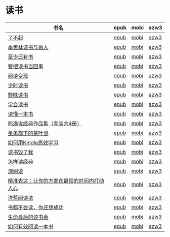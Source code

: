 # 读书

| 书名 | epub | mobi | azw3 |
| --- | --- | --- | --- |
| [了不起](http://ct.dalanmei.com/f/31084289-771231903-f13a94) | [epub](http://ct.dalanmei.com/f/31084289-771231903-f13a94) | [mobi](http://ct.dalanmei.com/f/31084289-771247035-ca321e) | [azw3](http://ct.dalanmei.com/f/31084289-771236731-1d867d) |
| [季羡林读书与做人](http://ct.dalanmei.com/f/31084289-771229660-6f8c3d) | [epub](http://ct.dalanmei.com/f/31084289-771229660-6f8c3d) | [mobi](http://ct.dalanmei.com/f/31084289-771241225-7e151c) | [azw3](http://ct.dalanmei.com/f/31084289-771233326-397102) |
| [至少还有书](http://ct.dalanmei.com/f/31084289-575245211-929b56) | [epub](http://ct.dalanmei.com/f/31084289-575245211-929b56) | [mobi](http://ct.dalanmei.com/f/31084289-575334790-d87e01) | [azw3](http://ct.dalanmei.com/f/31084289-575308664-7b89d7) |
| [要把读书当回事](http://ct.dalanmei.com/f/31084289-570169658-90f63f) | [epub](http://ct.dalanmei.com/f/31084289-570169658-90f63f) | [mobi](http://ct.dalanmei.com/f/31084289-570305563-de2301) | [azw3](http://ct.dalanmei.com/f/31084289-570377386-f77b2a) |
| [阅读变现](http://ct.dalanmei.com/f/31084289-570169660-7cd20e) | [epub](http://ct.dalanmei.com/f/31084289-570169660-7cd20e) | [mobi](http://ct.dalanmei.com/f/31084289-570305593-72c793) | [azw3](http://ct.dalanmei.com/f/31084289-570377397-3659e1) |
| [少时读书](http://ct.dalanmei.com/f/31084289-569452523-d84cf0) | [epub](http://ct.dalanmei.com/f/31084289-569452523-d84cf0) | [mobi](http://ct.dalanmei.com/f/31084289-570239395-3b8828) | [azw3](http://ct.dalanmei.com/f/31084289-571419518-4c5c57) |
| [野味读书](http://ct.dalanmei.com/f/31084289-569452530-1b6e01) | [epub](http://ct.dalanmei.com/f/31084289-569452530-1b6e01) | [mobi](http://ct.dalanmei.com/f/31084289-570239407-b6e4b9) | [azw3](http://ct.dalanmei.com/f/31084289-571419523-776015) |
| [学会读书](http://ct.dalanmei.com/f/31084289-571731504-f743a6) | [epub](http://ct.dalanmei.com/f/31084289-571731504-f743a6) | [mobi](http://ct.dalanmei.com/f/31084289-572064827-b8966b) | [azw3](http://ct.dalanmei.com/f/31084289-572084936-b3adff) |
| [读懂一本书](http://ct.dalanmei.com/f/31084289-571540286-228e8f) | [epub](http://ct.dalanmei.com/f/31084289-571540286-228e8f) | [mobi](http://ct.dalanmei.com/f/31084289-571807948-f81bcc) | [azw3](http://ct.dalanmei.com/f/31084289-572196181-8b27ca) |
| [熊逸说经典作品集（套装共4册）](http://ct.dalanmei.com/f/31084289-571550893-239c65) | [epub](http://ct.dalanmei.com/f/31084289-571550893-239c65) | [mobi](http://ct.dalanmei.com/f/31084289-571854616-b03e98) | [azw3](http://ct.dalanmei.com/f/31084289-572201908-12e29a) |
| [星条旗下的茶叶蛋](http://ct.dalanmei.com/f/31084289-571552277-1e3209) | [epub](http://ct.dalanmei.com/f/31084289-571552277-1e3209) | [mobi](http://ct.dalanmei.com/f/31084289-571880790-b22de6) | [azw3](http://ct.dalanmei.com/f/31084289-572202559-4557fe) |
| [如何用Kindle高效学习](http://ct.dalanmei.com/f/31084289-571603314-c73e7a) | [epub](http://ct.dalanmei.com/f/31084289-571603314-c73e7a) | [mobi](http://ct.dalanmei.com/f/31084289-571737766-923398) | [azw3](http://ct.dalanmei.com/f/31084289-571917030-09a06f) |
| [读书毁了我](http://ct.dalanmei.com/f/31084289-571517721-c03839) | [epub](http://ct.dalanmei.com/f/31084289-571517721-c03839) | [mobi](http://ct.dalanmei.com/f/31084289-571778379-ea9d48) | [azw3](http://ct.dalanmei.com/f/31084289-571923531-a90663) |
| [怎样读经典](http://ct.dalanmei.com/f/31084289-571525602-58c3f7) | [epub](http://ct.dalanmei.com/f/31084289-571525602-58c3f7) | [mobi](http://ct.dalanmei.com/f/31084289-571780484-06f884) | [azw3](http://ct.dalanmei.com/f/31084289-571976731-8dd459) |
| [深阅读](http://ct.dalanmei.com/f/31084289-571550983-048476) | [epub](http://ct.dalanmei.com/f/31084289-571550983-048476) | [mobi](http://ct.dalanmei.com/f/31084289-571857190-12d5cf) | [azw3](http://ct.dalanmei.com/f/31084289-572067636-03f310) |
| [精准表达：让你的方案在最短的时间内打动人心](http://ct.dalanmei.com/f/31084289-571555476-0d4eaf) | [epub](http://ct.dalanmei.com/f/31084289-571555476-0d4eaf) | [mobi](http://ct.dalanmei.com/f/31084289-571906320-6c9757) | [azw3](http://ct.dalanmei.com/f/31084289-572071768-970eb0) |
| [洋葱阅读法](http://ct.dalanmei.com/f/31084289-571555942-f05f93) | [epub](http://ct.dalanmei.com/f/31084289-571555942-f05f93) | [mobi](http://ct.dalanmei.com/f/31084289-571911007-df5082) | [azw3](http://ct.dalanmei.com/f/31084289-572072902-2e4b02) |
| [书都不会读，你还想成功](http://ct.dalanmei.com/f/31084289-571562456-d2e010) | [epub](http://ct.dalanmei.com/f/31084289-571562456-d2e010) | [mobi](http://ct.dalanmei.com/f/31084289-572009219-37c105) | [azw3](http://ct.dalanmei.com/f/31084289-571841096-f01ee7) |
| [生命最后的读书会](None) | [epub](None) | [mobi](None) | [azw3](None) |
| [如何有效阅读一本书](http://ct.dalanmei.com/f/31084289-571583609-9fa710) | [epub](http://ct.dalanmei.com/f/31084289-571583609-9fa710) | [mobi](http://ct.dalanmei.com/f/31084289-571736009-a2a5f6) | [azw3](http://ct.dalanmei.com/f/31084289-571854611-55c84e) |
